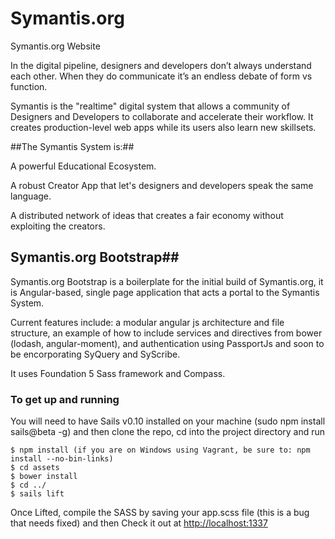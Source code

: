 Symantis.org
============

Symantis.org Website

In the digital pipeline, designers and developers don’t always understand each other.  When they do communicate it’s an endless debate of form vs function.

Symantis is the "realtime" digital system that allows a community of Designers and Developers to collaborate and accelerate their workflow. It creates production-level web apps while its users also learn new skillsets.

##The Symantis System is:##

A powerful Educational Ecosystem.

A robust Creator App that let's designers and developers speak the same language.

A distributed network of ideas that creates a fair economy without exploiting the creators.


## Symantis.org Bootstrap##

Symantis.org Bootstrap is a boilerplate for the initial build of Symantis.org, it is Angular-based, single page application that acts a portal to the Symantis System.

Current features include: a modular angular js architecture and file structure, an example of how to include services and directives from bower (lodash, angular-moment), and authentication using PassportJs and soon to be encorporating SyQuery and SyScribe.

It uses Foundation 5 Sass framework and Compass.

### To get up and running ###
You will need to have Sails v0.10 installed on your machine (sudo npm install sails@beta -g) and then clone the repo, cd into the project directory and run

    $ npm install (if you are on Windows using Vagrant, be sure to: npm install --no-bin-links)
    $ cd assets
    $ bower install
    $ cd ../
    $ sails lift

Once Lifted, compile the SASS by saving your app.scss file (this is a bug that needs fixed) and then Check it out at [http://localhost:1337](http://localhost:1337)
